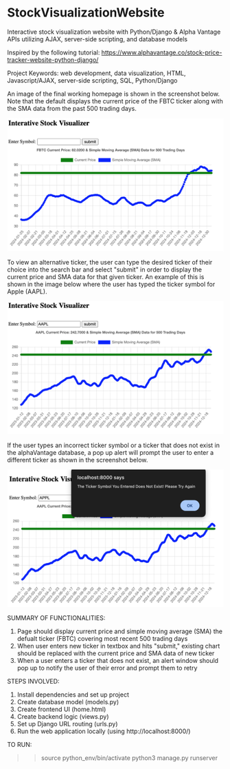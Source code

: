 # StockVisualizationWebsite

Interactive stock visualization website with Python/Django &amp; Alpha Vantage APIs utilizing AJAX, server-side scripting, and database models

Inspired by the following tutorial: https://www.alphavantage.co/stock-price-tracker-website-python-django/

Project Keywords: web development, data visualization, HTML, Javascript/AJAX, server-side scripting, SQL, Python/Django

An image of the final working homepage is shown in the screenshot below. Note that the default displays the current price of the FBTC ticker along with the SMA data from the past 500 trading days.

<img src="images/home_page.png?raw=true"/>

To view an alternative ticker, the user can type the desired ticker of their choice into the search bar and select "submit" in order to display the current price and SMA data for that given ticker. An example of this is shown in the image below where the user has typed the ticker symbol for Apple (AAPL).

<img src="images/search_result.png?raw=true"/>

If the user types an incorrect ticker symbol or a ticker that does not exist in the alphaVantage database, a pop up alert will prompt the user to enter a different ticker as shown in the screenshot below. 

<img src="images/error_msg.png?raw=true"/>

SUMMARY OF FUNCTIONALITIES: 
1. Page should display current price and simple moving average (SMA) the defualt ticker (FBTC) covering most recent 500 trading days
2. When user enters new ticker in textbox and hits "submit," existing chart should be replaced with the current price and SMA data of new ticker
3. When a user enters a ticker that does not exist, an alert window should pop up to notify the user of their error and prompt them to retry

STEPS INVOLVED:
1. Install dependencies and set up project
2. Create database model (models.py)
3. Create frontend UI (home.html)
4. Create backend logic (views.py)
5. Set up Django URL routing (urls.py)
6. Run the web application locally (using http://localhost:8000/)

TO RUN: 
>> source python_env/bin/activate
>> python3 manage.py runserver

